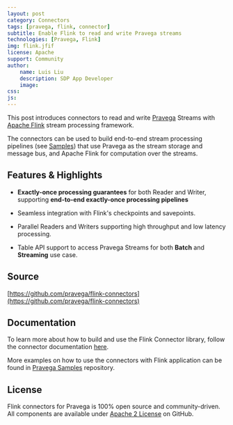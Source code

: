 ```yaml
---
layout: post
category: Connectors
tags: [pravega, flink, connector]
subtitle: Enable Flink to read and write Pravega streams
technologies: [Pravega, Flink]
img: flink.jfif
license: Apache
support: Community
author: 
    name: Luis Liu
    description: SDP App Developer
    image: 
css: 
js: 
---
```

This post introduces connectors to read and write [Pravega](http://pravega.io/) Streams with [Apache Flink](http://flink.apache.org/) stream processing framework.
<!--more-->

The connectors can be used to build end-to-end stream processing pipelines (see [Samples](https://github.com/pravega/pravega-samples))  that use Pravega as the stream storage and message bus, and Apache Flink for computation over the streams.


## Features & Highlights

  - **Exactly-once processing guarantees** for both Reader and Writer, supporting **end-to-end exactly-once processing pipelines**

  - Seamless integration with Flink's checkpoints and savepoints.

  - Parallel Readers and Writers supporting high throughput and low latency processing.

  - Table API support to access Pravega Streams for both **Batch** and **Streaming** use case.

## Source
[https://github.com/pravega/flink-connectors](https://github.com/pravega/flink-connectors)

## Documentation
To learn more about how to build and use the Flink Connector library, follow the connector documentation [here](http://pravega.io/).

More examples on how to use the connectors with Flink application can be found in [Pravega Samples](https://github.com/pravega/pravega-samples) repository.

## License
Flink connectors for Pravega is 100% open source and community-driven. All components are available
under [Apache 2 License](https://www.apache.org/licenses/LICENSE-2.0.html) on GitHub.